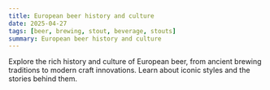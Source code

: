 ```yaml
---
title: European beer history and culture
date: 2025-04-27
tags: [beer, brewing, stout, beverage, stouts]
summary: European beer history and culture
---
```


Explore the rich history and culture of European beer, from ancient brewing traditions to modern craft innovations. Learn about iconic styles and the stories behind them.
